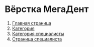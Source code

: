 Вёрстка МегаДент
================

1. [Главная страница](/dist/index.html)
2. [Категория](/dist/category.html)
2. [Категория специалисты](/dist/category.html)
2. [Страница специалиста](/dist/single-specialists.html)
